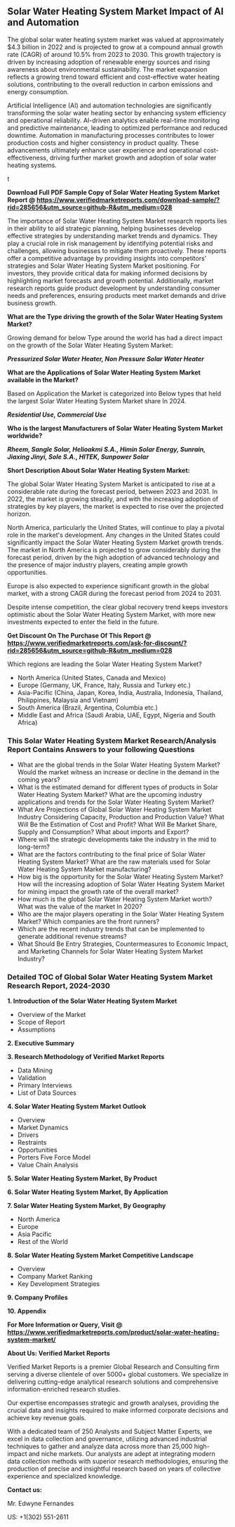<h2>Solar Water Heating System Market Impact of AI and Automation</h2><p>The global solar water heating system market was valued at approximately $4.3 billion in 2022 and is projected to grow at a compound annual growth rate (CAGR) of around 10.5% from 2023 to 2030. This growth trajectory is driven by increasing adoption of renewable energy sources and rising awareness about environmental sustainability. The market expansion reflects a growing trend toward efficient and cost-effective water heating solutions, contributing to the overall reduction in carbon emissions and energy consumption.</p><p>Artificial Intelligence (AI) and automation technologies are significantly transforming the solar water heating sector by enhancing system efficiency and operational reliability. AI-driven analytics enable real-time monitoring and predictive maintenance, leading to optimized performance and reduced downtime. Automation in manufacturing processes contributes to lower production costs and higher consistency in product quality. These advancements ultimately enhance user experience and operational cost-effectiveness, driving further market growth and adoption of solar water heating systems.</p>t</p><p id="" class=""><strong>Download Full PDF Sample Copy of Solar Water Heating System Market Report @ <a href="https://www.verifiedmarketreports.com/download-sample/?rid=285656&utm_source=github-R&utm_medium=028" target="_blank">https://www.verifiedmarketreports.com/download-sample/?rid=285656&utm_source=github-R&utm_medium=028</a></strong></p><p>The importance of&nbsp;Solar Water Heating System Market research reports lies in their ability to aid strategic planning, helping businesses develop effective strategies by understanding market trends and dynamics. They play a crucial role in risk management by identifying potential risks and challenges, allowing businesses to mitigate them proactively. These reports offer a competitive advantage by providing insights into competitors' strategies and Solar Water Heating System Market positioning. For investors, they provide critical data for making informed decisions by highlighting market forecasts and growth potential. Additionally, market research reports guide product development by understanding consumer needs and preferences, ensuring products meet market demands and drive business growth.</p><p><strong>What are the&nbsp;Type driving the growth of the Solar Water Heating System Market?</strong></p><p id="" class="">Growing demand for below Type around the world has had a direct impact on the growth of the Solar Water Heating System Market:</p><em><strong>Pressurized Solar Water Heater, Non Pressure Solar Water Heater</strong></em></p><strong>What are the&nbsp;Applications&nbsp;of Solar Water Heating System Market available in the Market?</strong></p><p id="" class="">Based on Application the Market is categorized into Below types that held the largest Solar Water Heating System Market share In 2024.</p><em><strong>Residential Use, Commercial Use</strong></em></p><strong>Who is the largest Manufacturers of Solar Water Heating System Market worldwide?</strong></p><p><em><strong>Rheem, Sangle Solar, Helioakmi S.A., Himin Solar Energy, Sunrain, Jiaxing Jinyi, Sole S.A., HITEK, Sunpower Solar</strong></em></p><p id="" class=""><strong>Short Description About Solar Water Heating System Market:</strong></p><p>The global Solar Water Heating System Market is anticipated to rise at a considerable rate during the forecast period, between 2023 and 2031. In 2022, the market is growing steadily, and with the increasing adoption of strategies by key players, the market is expected to rise over the projected horizon.</p><p>North America, particularly the United States, will continue to play a pivotal role in the market's development. Any changes in the United States could significantly impact the Solar Water Heating System Market growth trends. The market in North America is projected to grow considerably during the forecast period, driven by the high adoption of advanced technology and the presence of major industry players, creating ample growth opportunities.</p><p>Europe is also expected to experience significant growth in the global market, with a strong CAGR during the forecast period from 2024 to 2031.</p><p>Despite intense competition, the clear global recovery trend keeps investors optimistic about the Solar Water Heating System Market, with more new investments expected to enter the field in the future.</p><p id="" class=""><strong>Get Discount On The Purchase Of This Report @ <a href="https://www.verifiedmarketreports.com/ask-for-discount/?rid=285656&utm_source=github-R&utm_medium=028" target="_blank">https://www.verifiedmarketreports.com/ask-for-discount/?rid=285656&utm_source=github-R&utm_medium=028</a></strong></p>Which regions are leading the Solar Water Heating System Market?</p><ul><li>North America (United States, Canada and Mexico)</li><li>Europe (Germany, UK, France, Italy, Russia and Turkey etc.)</li><li>Asia-Pacific (China, Japan, Korea, India, Australia, Indonesia, Thailand, Philippines, Malaysia and Vietnam)</li><li>South America (Brazil, Argentina, Columbia etc.)</li><li>Middle East and Africa (Saudi Arabia, UAE, Egypt, Nigeria and South Africa)</li></ul><h3 id="" class="">This Solar Water Heating System Market Research/Analysis Report Contains Answers to your following Questions</h3><ul><li>What are the global trends in the Solar Water Heating System Market? Would the market witness an increase or decline in the demand in the coming years?</li><li>What is the estimated demand for different types of products in Solar Water Heating System Market? What are the upcoming industry applications and trends for the Solar Water Heating System Market?</li><li>What Are Projections of Global Solar Water Heating System Market Industry Considering Capacity, Production and Production Value? What Will Be the Estimation of Cost and Profit? What Will Be Market Share, Supply and Consumption? What about imports and Export?</li><li>Where will the strategic developments take the industry in the mid to long-term?</li><li>What are the factors contributing to the final price of Solar Water Heating System Market? What are the raw materials used for Solar Water Heating System Market manufacturing?</li><li>How big is the opportunity for the Solar Water Heating System Market? How will the increasing adoption of Solar Water Heating System Market for mining impact the growth rate of the overall market?</li><li>How much is the global Solar Water Heating System Market worth? What was the value of the market In 2020?</li><li>Who are the major players operating in the Solar Water Heating System Market? Which companies are the front runners?</li><li>Which are the recent industry trends that can be implemented to generate additional revenue streams?</li><li>What Should Be Entry Strategies, Countermeasures to Economic Impact, and Marketing Channels for Solar Water Heating System Market Industry?</li></ul><h3 id="" class="">Detailed TOC of Global Solar Water Heating System Market Research Report, 2024-2030</h3><p id="" class=""><strong>1. Introduction of the Solar Water Heating System Market</strong></p><ul><li>Overview of the Market</li><li>Scope of Report</li><li>Assumptions</li></ul><p id="" class=""><strong>2. Executive Summary</strong></p><p id="" class=""><strong>3. Research Methodology of Verified Market Reports</strong></p><ul><li>Data Mining</li><li>Validation</li><li>Primary Interviews</li><li>List of Data Sources</li></ul><p id="" class=""><strong>4. Solar Water Heating System Market Outlook</strong></p><ul><li>Overview</li><li>Market Dynamics</li><li>Drivers</li><li>Restraints</li><li>Opportunities</li><li>Porters Five Force Model</li><li>Value Chain Analysis</li></ul><p id="" class=""><strong>5. Solar Water Heating System Market, By Product</strong></p><p id="" class=""><strong>6. Solar Water Heating System Market, By Application</strong></p><p id="" class=""><strong>7. Solar Water Heating System Market, By Geography</strong></p><ul><li>North America</li><li>Europe</li><li>Asia Pacific</li><li>Rest of the World</li></ul><p id="" class=""><strong>8. Solar Water Heating System Market Competitive Landscape</strong></p><ul><li>Overview</li><li>Company Market Ranking</li><li>Key Development Strategies</li></ul><p id="" class=""><strong>9. Company Profiles</strong></p><p id="" class=""><strong>10. Appendix</strong></p><p id="" class=""><strong>For More Information or Query, Visit @ <a href="https://www.verifiedmarketreports.com/product/solar-water-heating-system-market/" target="_blank">https://www.verifiedmarketreports.com/product/solar-water-heating-system-market/</a></strong></p><p id="" class=""><strong>About Us: Verified Market Reports</strong></p><p id="" class="">Verified Market Reports is a premier Global Research and Consulting firm serving a diverse clientele of over 5000+ global customers. We specialize in delivering cutting-edge analytical research solutions and comprehensive information-enriched research studies.</p><p id="" class="">Our expertise encompasses strategic and growth analyses, providing the crucial data and insights required to make informed corporate decisions and achieve key revenue goals.</p><p id="" class="">With a dedicated team of 250 Analysts and Subject Matter Experts, we excel in data collection and governance, utilizing advanced industrial techniques to gather and analyze data across more than 25,000 high-impact and niche markets. Our analysts are adept at integrating modern data collection methods with superior research methodologies, ensuring the production of precise and insightful research based on years of collective experience and specialized knowledge.</p><p id="" class=""><strong>Contact us:</strong></p><p id="" class="">Mr. Edwyne Fernandes</p><p id="" class="">US: +1(302) 551-2611</p>